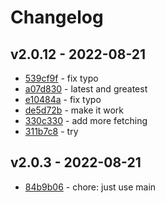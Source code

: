 # Changelog

## v2.0.12 - 2022-08-21

- [539cf9f](http://github.com/tam5/github-workflows-test/commit/539cf9f9c8efdbcf0ca0b9cb04489f7e421ddfd1) - fix typo
- [a07d830](http://github.com/tam5/github-workflows-test/commit/a07d8302a0a1f6d008c846ab552fe01c4a24c89e) - latest and greatest
- [e10484a](http://github.com/tam5/github-workflows-test/commit/e10484a3b1543cfe41ca5e4e24d31b18a259ffb8) - fix typo
- [de5d72b](http://github.com/tam5/github-workflows-test/commit/de5d72b9b0cb8c16e2bde2613dab98c0f71ca534) - make it work
- [330c330](http://github.com/tam5/github-workflows-test/commit/330c330bc12281bc12f636d04563fc13d6da66c0) - add more fetching
- [311b7c8](http://github.com/tam5/github-workflows-test/commit/311b7c81ea915e8341786fe6dffaec08aa982f94) - try

## v2.0.3 - 2022-08-21

- [84b9b06](http://github.com/tam5/github-workflows-test/commit/84b9b060b00b3526de3678f137f9f7376acbc7c9) - chore: just use main
